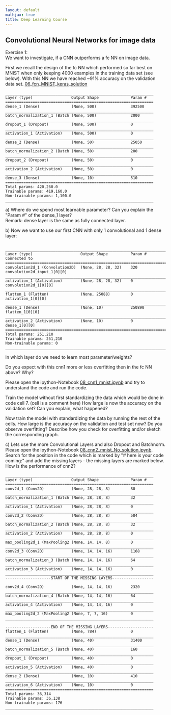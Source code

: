 ```yaml
---
layout: default
mathjax: true
title: Deep Learning Course 
---
```

## Convolutional Neural Networks for image data

Exercise 1:  
We want to investigate, if a CNN outperforms a fc NN on image data.  

First we recall the design of the fc NN which performed so far best on MNIST when only keeping 4000 examples in the 
training data set (see below). With this NN we have reached ~91% accuracy on the validation data set. 
[06_fcn_MNIST_keras_solution](https://github.com/tensorchiefs/dl_course_2018/blob/master/notebooks/06_fcn_MNIST_keras_solution.ipynb)
```
_________________________________________________________________
Layer (type)                 Output Shape              Param #   
=================================================================
dense_1 (Dense)              (None, 500)               392500    
_________________________________________________________________
batch_normalization_1 (Batch (None, 500)               2000      
_________________________________________________________________
dropout_1 (Dropout)          (None, 500)               0         
_________________________________________________________________
activation_1 (Activation)    (None, 500)               0         
_________________________________________________________________
dense_2 (Dense)              (None, 50)                25050     
_________________________________________________________________
batch_normalization_2 (Batch (None, 50)                200       
_________________________________________________________________
dropout_2 (Dropout)          (None, 50)                0         
_________________________________________________________________
activation_2 (Activation)    (None, 50)                0         
_________________________________________________________________
dense_3 (Dense)              (None, 10)                510       
=================================================================
Total params: 420,260.0
Trainable params: 419,160.0
Non-trainable params: 1,100.0
_________________________________________________________________
```

a) Where do we spend most learnable parameter? Can you explain the "Param #" of the dense_1 layer?  
Remark: dense layer is the same as fully connected layer.

b) Now we want to use our first CNN with only 1 convolutional and 1 dense layer:
```

____________________________________________________________________________________________________
Layer (type)                     Output Shape          Param #     Connected to                     
====================================================================================================
convolution2d_1 (Convolution2D)  (None, 28, 28, 32)    320         convolution2d_input_1[0][0]      
____________________________________________________________________________________________________
activation_1 (Activation)        (None, 28, 28, 32)    0           convolution2d_1[0][0]            
____________________________________________________________________________________________________
flatten_1 (Flatten)              (None, 25088)         0           activation_1[0][0]               
____________________________________________________________________________________________________
dense_1 (Dense)                  (None, 10)            250890      flatten_1[0][0]                  
____________________________________________________________________________________________________
activation_2 (Activation)        (None, 10)            0           dense_1[0][0]                    
====================================================================================================
Total params: 251,210
Trainable params: 251,210
Non-trainable params: 0
____________________________________________________________________________________________________
```

In which layer do we need to learn most parameter/weights?

Do you expect with this cnn1 more or less overfitting then in the fc NN above? Why?

Please open the ipython-Notebook [08_cnn1_mnist.ipynb](https://github.com/tensorchiefs/dl_course/blob/master/notebooks/08_cnn1_mnist.ipynb) and 
try to understand the code and run the code.

Train the model without first standardizing the data which would be done in code cell 7. (cell is a comment here)
How large is now the accuracy on the validation set? Can you explain, what happened?

Now train the model with standardizing the data by running the rest of the cells.
How large is the accuracy on the validation and test set now? Do you observe overfitting? 
Describe how you check for overfitting and/or sketch the corresponding graph.



c) Lets use the more Convolutional Layers and also Dropout and Batchnorm.
Please open the ipython-Notebook [08_cnn2_mnist_No_solution.ipynb](https://github.com/tensorchiefs/dl_course/blob/master/notebooks/08_cnn2_mnist_No_solution.ipynb). 
Search for the position in the code which is marked by "# here is your code coming:" and add the missing layers - the missing layers are marked  below. 
How is the performance of cnn2?
```
_________________________________________________________________
Layer (type)                 Output Shape              Param #   
=================================================================
conv2d_1 (Conv2D)            (None, 28, 28, 8)         80        
_________________________________________________________________
batch_normalization_1 (Batch (None, 28, 28, 8)         32        
_________________________________________________________________
activation_1 (Activation)    (None, 28, 28, 8)         0         
_________________________________________________________________
conv2d_2 (Conv2D)            (None, 28, 28, 8)         584       
_________________________________________________________________
batch_normalization_2 (Batch (None, 28, 28, 8)         32        
_________________________________________________________________
activation_2 (Activation)    (None, 28, 28, 8)         0         
_________________________________________________________________
max_pooling2d_1 (MaxPooling2 (None, 14, 14, 8)         0         
_________________________________________________________________
conv2d_3 (Conv2D)            (None, 14, 14, 16)        1168      
_________________________________________________________________
batch_normalization_3 (Batch (None, 14, 14, 16)        64        
_________________________________________________________________
activation_3 (Activation)    (None, 14, 14, 16)        0         
_________________________________________________________________ 
--------------------START OF THE MISSING LAYERS------------------

conv2d_4 (Conv2D)            (None, 14, 14, 16)        2320      
_________________________________________________________________
batch_normalization_4 (Batch (None, 14, 14, 16)        64        
_________________________________________________________________
activation_4 (Activation)    (None, 14, 14, 16)        0         
_________________________________________________________________
max_pooling2d_2 (MaxPooling2 (None, 7, 7, 16)          0         
_________________________________________________________________

--------------------END OF THE MISSING LAYERS--------------------
flatten_1 (Flatten)          (None, 784)               0         
_________________________________________________________________
dense_1 (Dense)              (None, 40)                31400     
_________________________________________________________________
batch_normalization_5 (Batch (None, 40)                160       
_________________________________________________________________
dropout_1 (Dropout)          (None, 40)                0         
_________________________________________________________________
activation_5 (Activation)    (None, 40)                0         
_________________________________________________________________
dense_2 (Dense)              (None, 10)                410       
_________________________________________________________________
activation_6 (Activation)    (None, 10)                0         
=================================================================
Total params: 36,314
Trainable params: 36,138
Non-trainable params: 176
_________________________________________________________________
```
